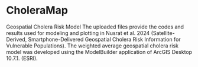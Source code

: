 # CholeraMap
Geospatial Cholera Risk Model
The uploaded files provide the codes and results used for modeling and plotting in Nusrat et al. 2024 (Satellite-Derived, Smartphone-Delivered Geospatial Cholera Risk Information for Vulnerable Populations). The weighted average geospatial cholera risk model was developed using the ModelBuilder application of ArcGIS Desktop 10.7.1. (ESRI). 
